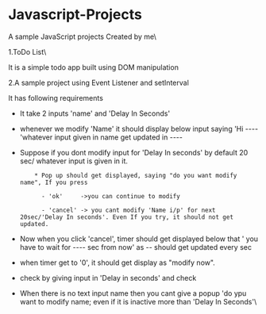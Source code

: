 # Javascript-Projects
A sample JavaScript projects Created by me\

1.ToDo List\

It is a simple todo app built using DOM manipulation	<br/>

2.A sample project using Event Listener and setInterval<br/>

It has following requirements<br/>

- It take 2 inputs 'name' and 'Delay In Seconds'<br/>

- whenever we modify 'Name' it should display below input saying 'Hi ---- 'whatever input given in name get updated in ----

- Suppose if you dont modify input for 'Delay In seconds' by default 20 sec/ whatever input is given in it. 

          * Pop up should get displayed, saying "do you want modify name", If you press 

			- 'ok'     ->you can continue to modify 

  			- 'cancel' -> you cant modify 'Name i/p' for next 20sec/'Delay In seconds'. Even If you try, it should not get updated. 

- Now when you click 'cancel', timer should get displayed below that ' you have to wait for ---- sec from now' as -- should get updated every sec <br/>

- when timer get to '0', it should get display as "modify now".<br/>

- check by giving input in 'Delay in seconds' and check <br/>

- When there is no text input name then you cant give a popup 'do ypu want to modify name; even if it is inactive more than 'Delay In Seconds'\
